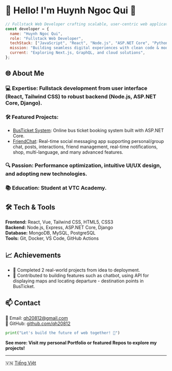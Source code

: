 # 👋 Hello! I'm Huynh Ngoc Qui 🚀
```javascript
// Fullstack Web Developer crafting scalable, user-centric web applications
const developer = {
  name: "Huynh Ngoc Qui",
  role: "Fullstack Web Developer",
  techStack: ["JavaScript", "React", "Node.js", "ASP.NET Core", "Python", "Tailwind CSS", "MongoDB", "SQL"],
  mission: "Building seamless digital experiences with clean code & modern design 🌟",
  current: "Exploring Next.js, GraphQL, and cloud solutions",
};
```

## 🌐 About Me

### 💻 Expertise: Fullstack development from user interface (React, Tailwind CSS) to robust backend (Node.js, ASP.NET Core, Django).
### 🛠️ Featured Projects:
* [BusTicket System](https://github.com/qh20812/BusTicket.git): Online bus ticket booking system built with ASP.NET Core.
* [FriendChat](https://github.com/qh20812/friend-chat.git): Real-time social messaging app supporting personal/group chat, posts, interactions, friend management, real-time notifications, shop, multi-language, and many advanced features.
### 🔍 Passion: Performance optimization, intuitive UI/UX design, and adopting new technologies.
### 📚 Education: Student at VTC Academy.

## 🛠️ Tech & Tools
**Frontend:** React, Vue, Tailwind CSS, HTML5, CSS3  
**Backend:** Node.js, Express, ASP.NET Core, Django  
**Database:** MongoDB, MySQL, PostgreSQL  
**Tools:** Git, Docker, VS Code, GitHub Actions

## 📈 Achievements

* 🚀 Completed 2 real-world projects from idea to deployment.
* 🌟 Contributed to building features such as chatbot, using API for displaying maps and locating departure - destination points in BusTicket.

## 📫 Contact

📧 Email: qh20812@gmail.com  
🐙 GitHub: [github.com/qh20812](https://github.com/qh20812)

```python
print("Let's build the future of web together! 🚧")
```

**See more: Visit my personal Portfolio or featured Repos to explore my projects!**

---

🇻🇳 [Tiếng Việt](./README.md)

